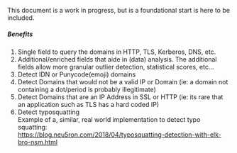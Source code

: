 This document is a work in progress, but is a foundational start is here to be included.

##### Benefits
1. Single field to query the domains in HTTP, TLS, Kerberos, DNS, etc.
1. Additional/enriched fields that aide in (data) analysis. The additional fields allow more granular outlier detection, statistical scores, etc...
1. Detect IDN or Punycode(emoji) domains
1. Detect Domains that would not be a valid IP or Domain (ie: a domain not containing a dot/period is probably illegitimate)
1. Detect Domains that are an IP Address in SSL or HTTP (ie: its rare that an application such as TLS has a hard coded IP)
1. Detect typosquatting  
Example of a, similar, real world implementation to detect typo squatting:  
https://blog.neu5ron.com/2018/04/typosquatting-detection-with-elk-bro-nsm.html